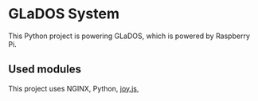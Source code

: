 # GLaDOS System
This Python project is powering GLaDOS, which is powered by Raspberry Pi.

## Used modules
This project uses NGINX, Python, [joy.js](https://github.com/bobboteck/JoyStick),